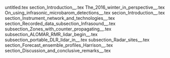 untitled.tex
section_Introduction__.tex
The_2016_winter_in_perspective__.tex
On_using_infrasonic_microbarom_detections__.tex
secion_Introduction__.tex
section_Instrument_network_and_technologies__.tex
section_Recorded_data_subsection_Infrasound__.tex
subsection_Zones_with_counter_propagating__.tex
subsection_ALOMAR_RMR_lidar_begin__.tex
subsection_portable_DLR_lidar_in__.tex
subsection_Radar_sites__.tex
section_Forecast_ensemble_profiles_Harrison__.tex
section_Discussion_and_conclusive_remarks__.tex
